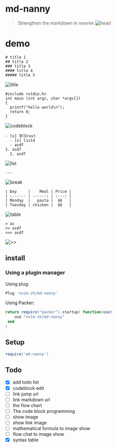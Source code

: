 # md-nanny
> Strengthen the markdown in neovim
![head](https://user-images.githubusercontent.com/57088952/203006067-2c19be94-f1f1-4157-966f-580ab817b0e2.png)


# demo
```
# title 1
## title 2
### title 3
#### title 4
##### title 5
```
![title](https://user-images.githubusercontent.com/57088952/203004863-9c36aec8-b8da-4cfe-a96f-093ed22aaff5.png) 
```
#include <stdio.h>
int main (int argc, char *argv[])
{
  printf("hello world\n");
  return 0;
}
```
![codeblock](https://user-images.githubusercontent.com/57088952/203004928-b3f017e6-d994-4500-8b99-854373e89152.png) 
```
- [x] 学习rust
  - [x] list4 
  - asdf
1. asdf
  2. asdf
```
![list](https://user-images.githubusercontent.com/57088952/203004974-44927b81-d5ae-42c1-82db-1931fb773058.png) 
```
---
```
![break](https://user-images.githubusercontent.com/57088952/203005014-7164b26d-1ded-414c-8720-0d6897c16c52.png) 
```
| Day     |    Meal | Price |
| :------ | ------: | :---: |
| Monday  |   pasta |  $6   |
| Tuesday | chicken |  $8   |
```
![table](https://user-images.githubusercontent.com/57088952/203005052-59aad01a-9968-49a0-ac5f-fbcc0b50d7b6.png) 
```
> as
>> asdf
>>> asdf
```
![>>](https://user-images.githubusercontent.com/57088952/203005077-766e1a96-39b2-47b5-b5ef-7a661fc777b0.png) 

## install
### Using a plugin manager

Using plug:
```lua
Plug 'nvim-zh/md-nanny'
```

Using Packer:
```lua
return require("packer").startup( function(use)
 	use "nvim-zh/md-nanny"
 end
)
``` 

## Setup

```lua
require('md-nanny')
```


## Todo

- [x] add todo list
- [x] codeblock edit
- [ ] link jump url
- [ ] link markdown url
- [ ] the flow chart
- [ ] The code block programming
- [ ] show image
- [ ] show link image
- [ ] mathematical formula to image show
- [ ] flow chat to image show
- [x] syntax table
